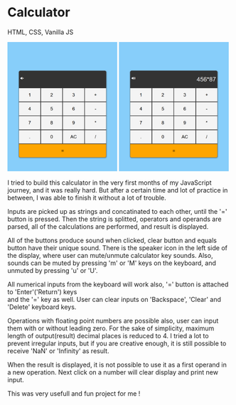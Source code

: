 # Calculator
HTML, CSS, Vanilla JS

<img src="img/screenshot1.jpg" width="49%"> <img src="img/screenshot2.jpg" width="49%">

I tried to build this calculator in the very first months of my JavaScript journey,
and it was really hard. But after a certain time and lot of practice in between, I was able to 
finish it without a lot of trouble.

Inputs are picked up as strings and concatinated to each other, until the '=' button is pressed.
Then the string is splitted, operators and operands are parsed, all of the calculations are 
performed, and result is displayed.

All of the buttons produce sound when clicked, clear button and equals button have their unique sound.
There is the speaker icon in the left side of the display, where user can mute/unmute calculator key sounds.
Also, sounds can be muted by pressing 'm' or 'M' keys on the keyboard, and unmuted by pressing 'u' or 'U'.

All numerical inputs from the keyboard will work also, '=' button is attached to 'Enter'('Return') keys  
and the '=' key as well. User can clear inputs on 'Backspace', 'Clear' and 'Delete' keyboard keys.

Operations with floating point numbers are possible also, user can input them with or without leading zero.
For the sake of simplicity, maximum length of output(result) decimal places is reduced to 4.
I tried a lot to prevent irregular inputs, but if you are creative enough, it is still possible to receive 'NaN' or
'Infinity' as result.

When the result is displayed, it is not possible to use it as a first operand in a new operation. Next click on a number
will clear display and print new input.

This was very usefull and fun project for me !
